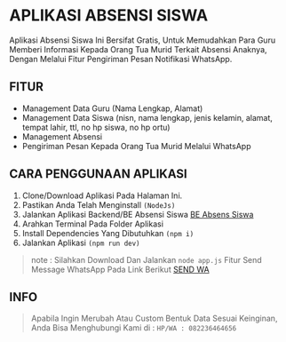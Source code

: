 # APLIKASI ABSENSI SISWA
Aplikasi Absensi Siswa Ini Bersifat Gratis, Untuk Memudahkan Para Guru Memberi Informasi Kepada Orang Tua Murid Terkait Absensi Anaknya, Dengan Melalui Fitur Pengiriman Pesan Notifikasi WhatsApp.

## FITUR
- Management Data Guru (Nama Lengkap, Alamat)
- Management Data Siswa (nisn, nama lengkap, jenis kelamin, alamat, tempat lahir, ttl, no hp siswa, no hp ortu)
- Management Absensi
- Pengiriman Pesan Kepada Orang Tua Murid Melalui WhatsApp

## CARA PENGGUNAAN APLIKASI
1. Clone/Download Aplikasi Pada Halaman Ini.
1. Pastikan Anda Telah Menginstall ```(NodeJs)```
1. Jalankan Aplikasi Backend/BE Absensi Siswa [BE Absens Siswa](https://github.com/wahyurahmana/be-absen-siswa)
1. Arahkan Terminal Pada Folder Aplikasi
1. Install Dependencies Yang Dibutuhkan ```(npm i)```
1. Jalankan Aplikasi ```(npm run dev)```
>note : Silahkan Download Dan Jalankan ```node app.js``` Fitur Send Message WhatsApp Pada Link Berikut [SEND WA](https://github.com/wahyurahmana/send-message-wa-api)

## INFO
> Apabila Ingin Merubah Atau Custom Bentuk Data Sesuai Keinginan, Anda Bisa Menghubungi Kami di :
> ```HP/WA : 082236464656```